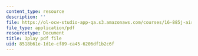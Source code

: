 ```yaml
---
content_type: resource
description: ''
file: https://ol-ocw-studio-app-qa.s3.amazonaws.com/courses/16-885j-aircraft-systems-engineering-fall-2005/8518b61e1d1ecf89ca456206df1b2c6f_qcpyFE3u3hw.pdf
file_type: application/pdf
resourcetype: Document
title: 3play pdf file
uid: 8518b61e-1d1e-cf89-ca45-6206df1b2c6f
---
```

